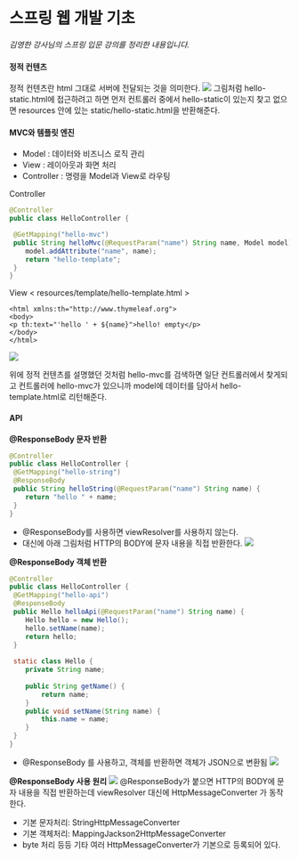# 스프링 웹 개발 기초

*김영한 강사님의 스프링 입문 강의를 정리한 내용입니다.*

#### 정적 컨텐츠
정적 컨텐츠란 html 그대로 서버에 전달되는 것을 의미한다.
![](https://images.velog.io/images/3hee_11/post/5257f75d-f8bd-41b8-9c08-f22a6020648a/image.png)
그림처럼 hello-static.html에 접근하려고 하면 먼저 컨트롤러 중에서 hello-static이 있는지 찾고 없으면 resources 안에 있는 static/hello-static.html을 반환해준다.

#### MVC와 템플릿 엔진
- Model : 데이터와 비즈니스 로직 관리
- View : 레이아웃과 화면 처리
- Controller : 명령을 Model과 View로 라우팅

Controller
```java
@Controller
public class HelloController {

 @GetMapping("hello-mvc")
 public String helloMvc(@RequestParam("name") String name, Model model) {
 	model.addAttribute("name", name);
 	return "hello-template";
 }
}
```
View
< resources/template/hello-template.html >
```
<html xmlns:th="http://www.thymeleaf.org">
<body>
<p th:text="'hello ' + ${name}">hello! empty</p>
</body>
</html>
```
![](https://images.velog.io/images/3hee_11/post/0397d57e-63ea-470e-8614-6669d64cd275/image.png)

위에 정적 컨텐츠를 설명했던 것처럼 hello-mvc를 검색하면 일단 컨트롤러에서 찾게되고 컨트롤러에 hello-mvc가 있으니까 model에 데이터를 담아서 hello-template.html로 리턴해준다.

#### API
**@ResponseBody 문자 반환**
```java
@Controller
public class HelloController {
 @GetMapping("hello-string")
 @ResponseBody
 public String helloString(@RequestParam("name") String name) {
 	return "hello " + name;
 }
}
```
- @ResponseBody를 사용하면  viewResolver를 사용하지 않는다.
- 대신에 아래 그림처럼 HTTP의 BODY에 문자 내용을 직접 반환한다.
![](https://images.velog.io/images/3hee_11/post/639d563d-1cb5-4216-9de3-8a82032e3c08/image.png)

**@ResponseBody 객체 반환**
```java
@Controller
public class HelloController {
 @GetMapping("hello-api")
 @ResponseBody
 public Hello helloApi(@RequestParam("name") String name) {
 	Hello hello = new Hello();
 	hello.setName(name);
 	return hello;
 }
 
 static class Hello {
 	private String name;
 	
    public String getName() {
 		return name;
 	}
 	public void setName(String name) {
 		this.name = name;
 	}
 }
}
```
- @ResponseBody 를 사용하고, 객체를 반환하면 객체가 JSON으로 변환됨
![](https://images.velog.io/images/3hee_11/post/4d7b4803-d959-4589-b5c8-a7eb8d3d5727/image.png)

**@ResponseBody 사용 원리**
![](https://images.velog.io/images/3hee_11/post/0ff9902d-899a-45c1-b05a-1c9ff323b311/image.png)
@ResponseBody가 붙으면 HTTP의 BODY에 문자 내용을 직접 반환하는데 viewResolver 대신에 HttpMessageConverter 가 동작한다.
- 기본 문자처리: StringHttpMessageConverter
- 기본 객체처리: MappingJackson2HttpMessageConverter
- byte 처리 등등 기타 여러 HttpMessageConverter가 기본으로 등록되어 있다.

